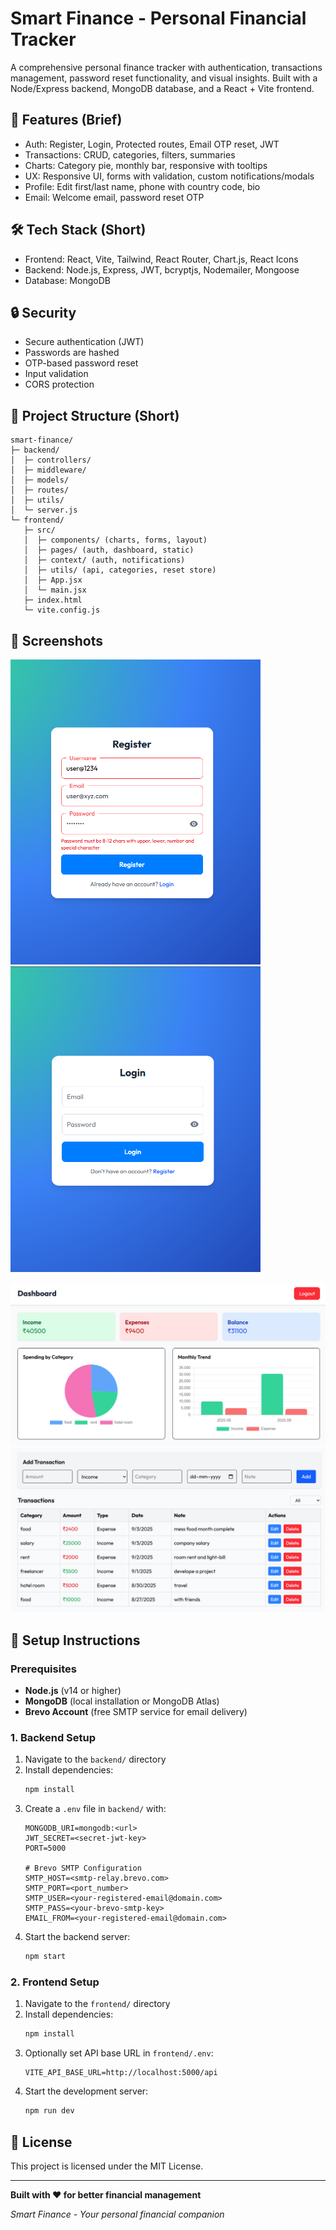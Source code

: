 # Smart Finance - Personal Financial Tracker

A comprehensive personal finance tracker with authentication, transactions management, password reset functionality, and visual insights. Built with a Node/Express backend, MongoDB database, and a React + Vite frontend.

## 🚀 Features (Brief)

- Auth: Register, Login, Protected routes, Email OTP reset, JWT
- Transactions: CRUD, categories, filters, summaries
- Charts: Category pie, monthly bar, responsive with tooltips
- UX: Responsive UI, forms with validation, custom notifications/modals
- Profile: Edit first/last name, phone with country code, bio
- Email: Welcome email, password reset OTP

## 🛠 Tech Stack (Short)

- Frontend: React, Vite, Tailwind, React Router, Chart.js, React Icons
- Backend: Node.js, Express, JWT, bcryptjs, Nodemailer, Mongoose
- Database: MongoDB

## 🔒 Security

- Secure authentication (JWT)
- Passwords are hashed
- OTP-based password reset
- Input validation
- CORS protection




## 📁 Project Structure (Short)
```
smart-finance/
├─ backend/
│  ├─ controllers/
│  ├─ middleware/
│  ├─ models/
│  ├─ routes/
│  ├─ utils/
│  └─ server.js
└─ frontend/
   ├─ src/
   │  ├─ components/ (charts, forms, layout)
   │  ├─ pages/ (auth, dashboard, static)
   │  ├─ context/ (auth, notifications)
   │  ├─ utils/ (api, categories, reset store)
   │  ├─ App.jsx
   │  └─ main.jsx
   ├─ index.html
   └─ vite.config.js
```

## 📸 Screenshots

<p float="left">
  <img src="./readme_assets/register-page.png" width="400" />
  <img src="./readme_assets/login-page.png" width="400" />
</p>

![Dashboard](./readme_assets/dashbard.png)
![Dashboard 2](./readme_assets/dashboard-2.png)

## 🚀 Setup Instructions

### Prerequisites
- **Node.js** (v14 or higher)
- **MongoDB** (local installation or MongoDB Atlas)
- **Brevo Account** (free SMTP service for email delivery)

### 1. Backend Setup
1. Navigate to the `backend/` directory
2. Install dependencies:
   ```bash
   npm install
   ```
3. Create a `.env` file in `backend/` with:
   ```env
   MONGODB_URI=mongodb:<url>
   JWT_SECRET=<secret-jwt-key>
   PORT=5000
   
   # Brevo SMTP Configuration
   SMTP_HOST=<smtp-relay.brevo.com>
   SMTP_PORT=<port_number>
   SMTP_USER=<your-registered-email@domain.com>
   SMTP_PASS=<your-brevo-smtp-key>
   EMAIL_FROM=<your-registered-email@domain.com>
   ```
4. Start the backend server:
   ```bash
   npm start
   ```

### 2. Frontend Setup
1. Navigate to the `frontend/` directory
2. Install dependencies:
   ```bash
   npm install
   ```
3. Optionally set API base URL in `frontend/.env`:
   ```env
   VITE_API_BASE_URL=http://localhost:5000/api
   ```
4. Start the development server:
   ```bash
   npm run dev
   ```


## 📄 License

This project is licensed under the MIT License.

---

**Built with ❤️ for better financial management**

*Smart Finance - Your personal financial companion*
